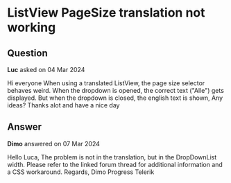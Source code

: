 # ListView PageSize translation not working

## Question

**Luc** asked on 04 Mar 2024

Hi everyone When using a translated ListView, the page size selector behaves weird. When the dropdown is opened, the correct text ("Alle") gets displayed. But when the dropdown is closed, the english text is shown, Any ideas? Thanks alot and have a nice day

## Answer

**Dimo** answered on 07 Mar 2024

Hello Luca, The problem is not in the translation, but in the DropDownList width. Please refer to the linked forum thread for additional information and a CSS workaround. Regards, Dimo Progress Telerik
